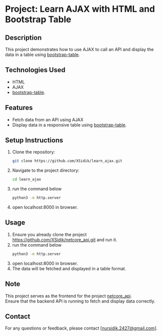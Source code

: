 # Project: Learn AJAX with HTML and Bootstrap Table

## Description
This project demonstrates how to use AJAX to call an API and display the data in a table using [bootstrap-table](https://bootstrap-table.com/).

## Technologies Used
- HTML
- AJAX
- [bootstrap-table](https://bootstrap-table.com/).

## Features
- Fetch data from an API using AJAX
- Display data in a responsive table using [bootstrap-table](https://bootstrap-table.com/).

## Setup Instructions    
1. Clone the repository:
    ```bash
    git clone https://github.com/XSidik/learn_ajax.git
    ```
2. Navigate to the project directory:
    ```bash
    cd learn_ajax
    ```
3. run the command below
    ```bash
    python3 -m http.server
    ```
4. open localhost:8000 in browser.

## Usage
1. Ensure you already clone the project https://github.com/XSidik/netcore_api.git and run it.
2. run the command below
    ```bash
    python3 -m http.server
    ```
3. open localhost:8000 in browser.
4. The data will be fetched and displayed in a table format.

## Note
This project serves as the frontend for the project [netcore_api](https://github.com/XSidik/netcore_api.git).  
Ensure that the backend API is running to fetch and display data correctly.

## Contact
For any questions or feedback, please contact [nursidik.2427@gmail.com].